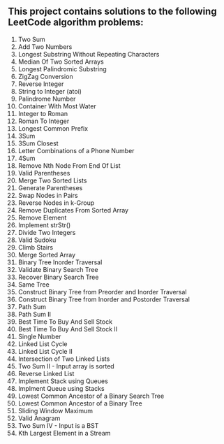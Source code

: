 ## This project contains solutions to the following LeetCode algorithm problems:
0001. Two Sum
0002. Add Two Numbers
0003. Longest Substring Without Repeating Characters
0004. Median Of Two Sorted Arrays
0005. Longest Palindromic Substring
0006. ZigZag Conversion
0007. Reverse Integer
0008. String to Integer (atoi)
0009. Palindrome Number
0011. Container With Most Water
0012. Integer to Roman
0013. Roman To Integer
0014. Longest Common Prefix
0015. 3Sum
0016. 3Sum Closest
0017. Letter Combinations of a Phone Number
0018. 4Sum
0019. Remove Nth Node From End Of List
0020. Valid Parentheses
0021. Merge Two Sorted Lists
0022. Generate Parentheses
0024. Swap Nodes in Pairs
0025. Reverse Nodes in k-Group
0026. Remove Duplicates From Sorted Array
0027. Remove Element
0028. Implement strStr()
0029. Divide Two Integers
0036. Valid Sudoku
0070. Climb Stairs
0088. Merge Sorted Array
0094. Binary Tree Inorder Traversal
0098. Validate Binary Search Tree
0099. Recover Binary Search Tree
0100. Same Tree
0105. Construct Binary Tree from Preorder and Inorder Traversal
0106. Construct Binary Tree from Inorder and Postorder Traversal
0112. Path Sum
0113. Path Sum II
0121. Best Time To Buy And Sell Stock
0122. Best Time To Buy And Sell Stock II
0136. Single Number
0141. Linked List Cycle
0142. Linked List Cycle II
0160. Intersection of Two Linked Lists
0167. Two Sum II - Input array is sorted
0206. Reverse Linked List
0225. Implement Stack using Queues
0232. Implment Queue using Stacks
0235. Lowest Common Ancestor of a Binary Search Tree
0236. Lowest Common Ancestor of a Binary Tree
0239. Sliding Window Maximum
0242. Valid Anagram
0653. Two Sum IV - Input is a BST
0703. Kth Largest Element in a Stream